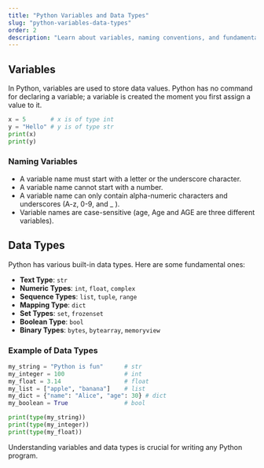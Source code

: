 ```yaml
---
title: "Python Variables and Data Types"
slug: "python-variables-data-types"
order: 2
description: "Learn about variables, naming conventions, and fundamental data types in Python."
---
```


## Variables

In Python, variables are used to store data values. Python has no command for declaring a variable; a variable is created the moment you first assign a value to it.

```python
x = 5       # x is of type int
y = "Hello" # y is of type str
print(x)
print(y)
```

### Naming Variables

- A variable name must start with a letter or the underscore character.
- A variable name cannot start with a number.
- A variable name can only contain alpha-numeric characters and underscores (A-z, 0-9, and _ ).
- Variable names are case-sensitive (age, Age and AGE are three different variables).

## Data Types

Python has various built-in data types. Here are some fundamental ones:

- **Text Type**: `str`
- **Numeric Types**: `int`, `float`, `complex`
- **Sequence Types**: `list`, `tuple`, `range`
- **Mapping Type**: `dict`
- **Set Types**: `set`, `frozenset`
- **Boolean Type**: `bool`
- **Binary Types**: `bytes`, `bytearray`, `memoryview`

### Example of Data Types

```python
my_string = "Python is fun"      # str
my_integer = 100                 # int
my_float = 3.14                  # float
my_list = ["apple", "banana"]    # list
my_dict = {"name": "Alice", "age": 30} # dict
my_boolean = True                # bool

print(type(my_string))
print(type(my_integer))
print(type(my_float))
```

Understanding variables and data types is crucial for writing any Python program.

